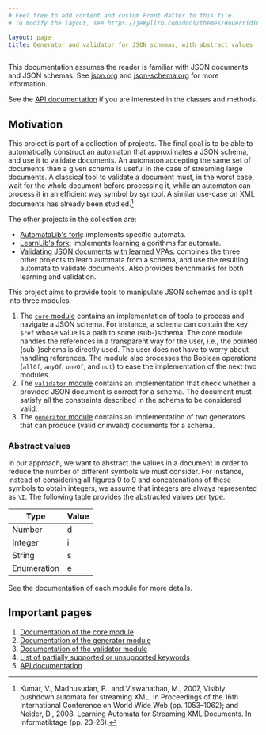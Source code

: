 ```yaml
---
# Feel free to add content and custom Front Matter to this file.
# To modify the layout, see https://jekyllrb.com/docs/themes/#overriding-theme-defaults

layout: page
title: Generator and validator for JSON schemas, with abstract values
---
```


This documentation assumes the reader is familiar with JSON documents and JSON schemas.
See [json.org] and [json-schema.org] for more information.

See the [API documentation](api/apidocs/index.html) if you are interested in the classes and methods.

## Motivation
This project is part of a collection of projects.
The final goal is to be able to automatically construct an automaton that approximates a JSON schema, and use it to validate documents.
An automaton accepting the same set of documents than a given schema is useful in the case of streaming large documents.
A classical tool to validate a document must, in the worst case, wait for the whole document before processing it, while an automaton can process it in an efficient way symbol by symbol.
A similar use-case on XML documents has already been studied.[^1]

The other projects in the collection are:
  - [AutomataLib's fork](https://github.com/DocSkellington/automatalib): implements specific automata.
  - [LearnLib's fork](https://github.com/DocSkellington/learnlib): implements learning algorithms for automata.
  - [Validating JSON documents with learned VPAs](https://github.com/DocSkellington/ValidatingJSONDocumentsWithLearnedVPA/): combines the three other projects to learn automata from a schema, and use the resulting automata to validate documents. Also provides benchmarks for both learning and validation.

This project aims to provide tools to manipulate JSON schemas and is split into three modules:
  1. The [`core` module](core.html) contains an implementation of tools to process and navigate a JSON schema.
    For instance, a schema can contain the key `$ref` whose value is a path to some (sub-)schema.
    The core module handles the references in a transparent way for the user, i.e., the pointed (sub-)schema is directly used.
    The user does not have to worry about handling references.
    The module also processes the Boolean operations (`allOf`, `anyOf`, `oneOf`, and `not`) to ease the implementation of the next two modules.
  2. The [`validator` module](validator.html) contains an implementation that check whether a provided JSON document is correct for a schema.
    The document must satisfy all the constraints described in the schema to be considered valid.
  3. The [`generator` module](generator.html) contains an implementation of two generators that can produce (valid or invalid) documents for a schema.

### Abstract values
In our approach, we want to abstract the values in a document in order to reduce the number of different symbols we must consider.
For instance, instead of considering all figures 0 to 9 and concatenations of these symbols to obtain integers, we assume that integers are always represented as `\I`.
The following table provides the abstracted values per type.

| Type        | Value |
|-------------|-------|
| Number      | d     |
| Integer     | i     |
| String      | s     |
| Enumeration | e     |

See the documentation of each module for more details.

## Important pages
  1. [Documentation of the core module](core.html)
  2. [Documentation of the generator module](generator.html)
  3. [Documentation of the validator module](validator.html)
  4. [List of partially supported or unsupported keywords](keywords.html)
  5. [API documentation](api/apidocs/index.html)

[json.org]: https://www.json.org/json-en.html
[json-schema.org]: https://json-schema.org/
[^1]: Kumar, V., Madhusudan, P., and Viswanathan, M., 2007, Visibly pushdown automata for streaming XML. In Proceedings of the 16th International Conference on World Wide Web (pp. 1053–1062); and Neider, D., 2008. Learning Automata for Streaming XML Documents. In Informatiktage (pp.&nbsp;23-26).